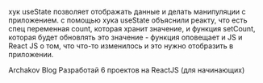 хук useState позволяет отображать данные и делать манипуляции с приложением.
с помощью хука useState объяснили реакту, что есть спец переменная count, которая хранит значение, и функция setCount, которая будет обновлять это значение - функция оповещает и JS и React JS о том, что что-то изменилось и это нужно отобразить в приложении.

Archakov Blog
Разработай 6 проектов на ReactJS (для начинающих)
